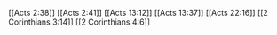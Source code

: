 [[Acts 2:38]]
[[Acts 2:41]]
[[Acts 13:12]]
[[Acts 13:37]]
[[Acts 22:16]]
[[2 Corinthians 3:14]]
[[2 Corinthians 4:6]]
